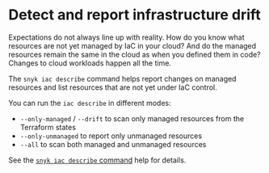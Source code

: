 # Detect and report infrastructure drift

Expectations do not always line up with reality. How do you know what resources are not yet managed by IaC in your cloud? And do the managed resources remain the same in the cloud as when you defined them in code? Changes to cloud workloads happen all the time.

The `snyk iac describe` command helps report changes on managed resources and list resources that are not yet under IaC control.

You can run the `iac describe` in different modes:

* `--only-managed` / `--drift` to scan only managed resources from the Terraform states
* `--only-unmanaged` to report only unmanaged resources
* `--all` to scan both managed and unmanaged resources

See the [`snyk iac describe` command](../../../../snyk-cli/commands/iac-describe.md) help for details.
